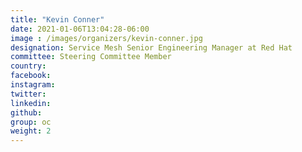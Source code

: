 ```yaml
---
title: "Kevin Conner"
date: 2021-01-06T13:04:28-06:00
image : /images/organizers/kevin-conner.jpg
designation: Service Mesh Senior Engineering Manager at Red Hat
committee: Steering Committee Member
country: 
facebook: 
instagram: 
twitter: 
linkedin: 
github: 
group: oc
weight: 2
---
```




